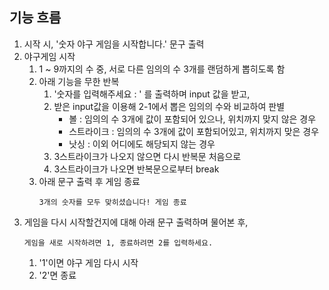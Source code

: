 ## 기능 흐름
1. 시작 시, '숫자 야구 게임을 시작합니다.' 문구 출력
2. 야구게임 시작 
   1. 1 ~ 9까지의 수 중, 서로 다른 임의의 수 3개를 랜덤하게 뽑히도록 함
   2. 아래 기능을 무한 반복
      1. '숫자를 입력해주세요 : ' 를 출력하며 input 값을 받고,
      2. 받은 input값을 이용해 2-1에서 뽑은 임의의 수와 비교하여 판별
           * 볼 : 임의의 수 3개에 값이 포함되어 있으나, 위치까지 맞지 않은 경우
           * 스트라이크 : 임의의 수 3개에 값이 포함되어있고, 위치까지 맞은 경우
           * 낫싱 : 이외 어디에도 해당되지 않는 경우
      3. 3스트라이크가 나오지 않으면 다시 반복문 처음으로
      4. 3스트라이크가 나오면 반복문으로부터 break
   3. 아래 문구 출력 후 게임 종료
       ```
       3개의 숫자를 모두 맞히셨습니다! 게임 종료
      ```
3. 게임을 다시 시작할건지에 대해 아래 문구 출력하며 물어본 후,
   ```
   게임을 새로 시작하려면 1, 종료하려면 2를 입력하세요.
   ```
   1. '1'이면 야구 게임 다시 시작
   2. '2'면 종료
